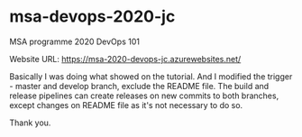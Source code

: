 # msa-devops-2020-jc
MSA programme 2020 DevOps 101

Website URL: https://msa-2020-devops-jc.azurewebsites.net/

Basically I was doing what showed on the tutorial. And I modified the trigger - master and develop branch, exclude the README file. The build and release pipelines can create releases on new commits to both branches, except changes on README file as it's not necessary to do so.

Thank you.
